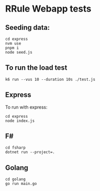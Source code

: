# RRule Webapp tests

## Seeding data:
```shell
cd express
nvm use 
pnpm i
node seed.js
```

## To run the load test
```shell
k6 run --vus 10 --duration 10s ./test.js
```

## Express 
To run with express:
```shell
cd express
node index.js
```

## F#
```shell
cd fsharp 
dotnet run --project=.
```

## Golang
```shell
cd golang
go run main.go
```